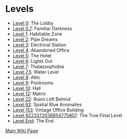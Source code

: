 # Levels

* <a href="./Level_0.md">Level 0</a>: The Lobby
* <a href="./Level_0.md">Level 0.7</a>: Familiar Darkness
* <a href="./Level_1.md">Level 1</a>: Habitable Zone
* <a href="./Level_2.md">Level 2</a>: Pipe Dreams
* <a href="./Level_3.md">Level 3</a>: Electrical Station
* <a href="./Level_4.md">Level 4</a>: Abandoned Office
* <a href="./Level_5.md">Level 5</a>: The Hotel
* <a href="./Level_6.md">Level 6</a>: Lights Out
* <a href="./Level_7.md">Level 7</a>: Thalassophobia
* <a href="./Level_7_5.md">Level 7.5</a>: Water Level
* <a href="./Level_8.md">Level 8</a>: Attic
* <a href="./Level_9.md">Level 9</a>: Poolrooms
* <a href="./Level_10.md">Level 10</a>: Hall
* <a href="./Level_12.md">Level 12</a>: Matrix
* <a href="./Level_22.md">Level 22</a>: Ruins Left Behind
* <a href="./Level_62.md">Level 62</a>: Spatial Blue Anomalies
* <a href="./Level_53.md">Level 153</a>: Vintage Office Building
* <a href="./Level_9223372036854775807.md">Level 9223372036854775807</a>: The True Final Level
* <a href="./Level_End.md">Level End</a>: The End

<a href="../Wiki.md">Main Wiki Page</a>
